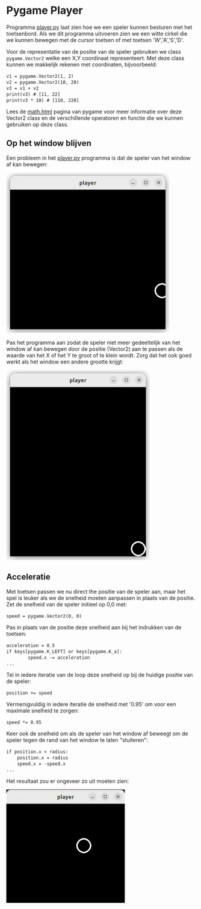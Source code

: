 # Pygame Player

Programma [player.py](player.py) laat zien hoe we een speler kunnen
besturen met het toetsenbord. Als we dit programma uitvoeren zien we
een witte cirkel die we kunnen bewegen met de cursor toetsen of met
toetsen 'W','A','S','D'.

Voor de representatie van de positie van de speler gebruiken we class
`pygame.Vector2` welke een X,Y coordinaat representeert. Met deze
class kunnen we makkelijk rekenen met coordinaten, bijvoorbeeld:

    v1 = pygame.Vector2(1, 2)
    v2 = pygame.Vector2(10, 20)
    v3 = v1 + v2
    print(v3) # [11, 22]
    print(v3 * 10) # [110, 220]

Lees de [math.html](https://www.pygame.org/docs/ref/math.html) pagina
van pygame voor meer informatie over deze Vector2 class en de
verschillende operatoren en functie die we kunnen gebruiken op deze
class.


## Op het window blijven

Een probleem in het [player.py](player.py) programma is dat de speler
van het window af kan bewegen:

![player.png](player.png)

Pas het programma aan zodat de speler niet meer gedeeltelijk van het
window af kan bewegen door de positie (Vector2) aan te passen als de
waarde van het X of het Y te groot of te klein wordt. Zorg dat het ook
goed werkt als het window een andere grootte krijgt:

![player_in_window.png](player_in_window.png)


## Acceleratie

Met toetsen passen we nu direct the positie van de speler aan, maar
het spel is leuker als we de snelheid moeten aanpassen in plaats van
de positie. Zet de snelheid van de speler initieel op 0,0 met:

    speed = pygame.Vector2(0, 0)
   
Pas in plaats van de positie deze snelheid aan bij het indrukken van
de toetsen:

    acceleration = 0.5
    if keys[pygame.K_LEFT] or keys[pygame.K_a]:
            speed.x -= acceleration
    ...
    
Tel in iedere iteratie van de loop deze snelheid op bij de huidige
positie van de speler:

    position += speed
    
Vermenigvuldig in iedere iteratie de snelheid met '0.95' om voor een
maximale snelheid te zorgen:

    speed *= 0.95
    
Keer ook de snelheid om als de speler van het window af beweegt om de
speler tegen de rand van het window te laten "stuiteren":

    if position.x < radius:
        position.x = radius
        speed.x = -speed.x
    ...

Het resultaat zou er ongeveer zo uit moeten zien:

![player.gif](player.gif)
